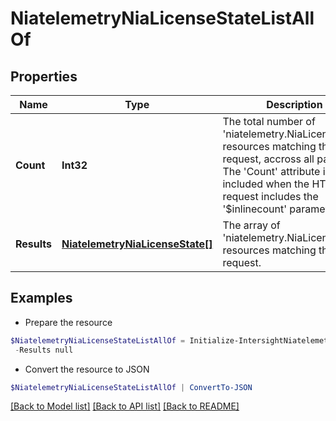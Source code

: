 # NiatelemetryNiaLicenseStateListAllOf
## Properties

Name | Type | Description | Notes
------------ | ------------- | ------------- | -------------
**Count** | **Int32** | The total number of &#39;niatelemetry.NiaLicenseState&#39; resources matching the request, accross all pages. The &#39;Count&#39; attribute is included when the HTTP GET request includes the &#39;$inlinecount&#39; parameter. | [optional] 
**Results** | [**NiatelemetryNiaLicenseState[]**](NiatelemetryNiaLicenseState.md) | The array of &#39;niatelemetry.NiaLicenseState&#39; resources matching the request. | [optional] 

## Examples

- Prepare the resource
```powershell
$NiatelemetryNiaLicenseStateListAllOf = Initialize-IntersightNiatelemetryNiaLicenseStateListAllOf  -Count null `
 -Results null
```

- Convert the resource to JSON
```powershell
$NiatelemetryNiaLicenseStateListAllOf | ConvertTo-JSON
```

[[Back to Model list]](../README.md#documentation-for-models) [[Back to API list]](../README.md#documentation-for-api-endpoints) [[Back to README]](../README.md)

